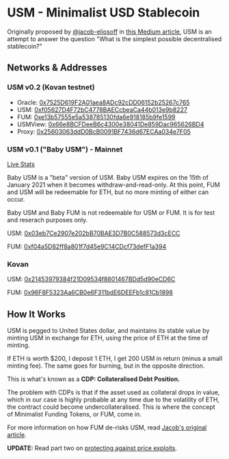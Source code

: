 # USM - Minimalist USD Stablecoin

Originally proposed by [@jacob-eliosoff](https://github.com/jacob-eliosoff) in [this Medium article](https://medium.com/@jacob.eliosoff/whats-the-simplest-possible-decentralized-stablecoin-4a25262cf5e8), USM is an attempt to answer the question "What is the simplest possible decentralised stablecoin?"

## Networks & Addresses

### USM v0.2 (Kovan testnet)

 - Oracle: [0x7525D619F2A01aea8ADc92cDD06152b25267c765](https://kovan.etherscan.io/address/0x7525D619F2A01aea8ADc92cDD06152b25267c765)
 - USM: [0xf05627D4F72bC4778BAECcbeaCa44b013e9b8227](https://kovan.etherscan.io/address/0xf05627D4F72bC4778BAECcbeaCa44b013e9b8227)
 - FUM: [0xe13b57555e5a538785130fda6e918185b9fe1599](https://kovan.etherscan.io/address/0xe13b57555e5a538785130fda6e918185b9fe1599)
 - USMView: [0x66e8BCFDeeB6c4300e38041De859Dac965626BD4](https://kovan.etherscan.io/address/0x66e8BCFDeeB6c4300e38041De859Dac965626BD4)
 - Proxy: [0x25603063ddD0BcB0091BF7436d67ECAa034e7F05](https://kovan.etherscan.io/address/0x25603063ddD0BcB0091BF7436d67ECAa034e7F05)

### USM v0.1 ("Baby USM") - Mainnet

[Live Stats](https://usmfum.github.io/USM-Stats/)

Baby USM is a "beta" version of USM. Baby USM expires on the 15th of January 2021 when it becomes withdraw-and-read-only. At this point, FUM and USM will be redeemable for ETH, but no more minting of either can occur.

Baby USM and Baby FUM is not redeemable for USM or FUM. It is for test and reserach purposes only.

USM: [0x03eb7Ce2907e202bB70BAE3D7B0C588573d3cECC](https://etherscan.io/address/0x03eb7Ce2907e202bB70BAE3D7B0C588573d3cECC)

FUM: [0xf04a5D82ff8a801f7d45e9C14CDcf73defF1a394](https://etherscan.io/address/0xf04a5D82ff8a801f7d45e9C14CDcf73defF1a394)

### Kovan

USM: [0x21453979384f21D09534f8801467BDd5d90eCD6C](https://kovan.etherscan.io/address/0x21453979384f21D09534f8801467BDd5d90eCD6C)

FUM: [0x96F8F5323Aa6CB0e6F311bdE6DEEFb1c81Cb1898](https://kovan.etherscan.io/address/0x96F8F5323Aa6CB0e6F311bdE6DEEFb1c81Cb1898)

## How It Works

USM is pegged to United States dollar, and maintains its stable value by minting USM in exchange for ETH, using the price of ETH at the time of minting.

If ETH is worth $200, I deposit 1 ETH, I get 200 USM in return (minus a small minting fee). The same goes for burning, but in the opposite direction.

This is what's known as a **CDP: Collateralised Debt Position.**

The problem with CDPs is that if the asset used as collateral drops in value, which in our case is highly probable at any time due to the volatility of ETH, the contract could become undercollateralised. This is where the concept of Minimalist Funding Tokens, or FUM, come in.

For more information on how FUM de-risks USM, read [Jacob's original article](https://medium.com/@jacob.eliosoff/whats-the-simplest-possible-decentralized-stablecoin-4a25262cf5e8).

**UPDATE:** Read part two on [protecting against price exploits](https://medium.com/@jacob.eliosoff/usm-minimalist-stablecoin-part-2-protecting-against-price-exploits-a16f55408216).
